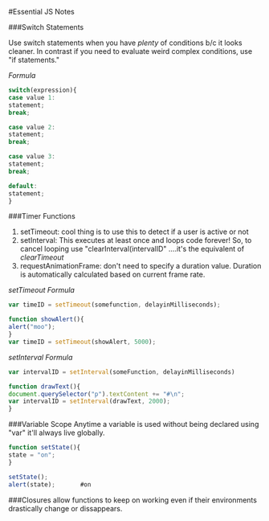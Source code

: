 #Essential JS Notes

###Switch Statements

Use switch statements when you have *plenty* of conditions b/c it looks cleaner. In contrast if you need to evaluate weird complex conditions, use "if statements."

*Formula*
```js
switch(expression){
case value 1:
statement;
break;

case value 2:
statement;
break;

case value 3:
statement;
break;

default:
statement;
}
```

###Timer Functions

1. setTimeout: cool thing is to use this to detect if a user is active or not
2. setInterval: This executes at least once and loops code forever! So, to cancel looping use "clearInterval(intervalID" ....it's the equivalent of *clearTimeout*
3. requestAnimationFrame: don't need to specify a duration value. Duration is automatically calculated based on current frame rate.

*setTimeout Formula*

```js
var timeID = setTimeout(somefunction, delayinMilliseconds);
```

```js
function showAlert(){
alert("moo");
}
var timeID = setTimeout(showAlert, 5000);
```

*setInterval Formula*

```js
var intervalID = setInterval(someFunction, delayinMilliseconds)
```

```js
function drawText(){
document.querySelector("p").textContent += "#\n";
var intervalID = setInterval(drawText, 2000);
}
```

###Variable Scope
Anytime a variable is used without being declared using "var" it'll always live globally.

```js
function setState(){
state = "on";
}

setState();
alert(state);       #on
```

###Closures
allow functions to keep on working even if their environments drastically change or dissappears.
